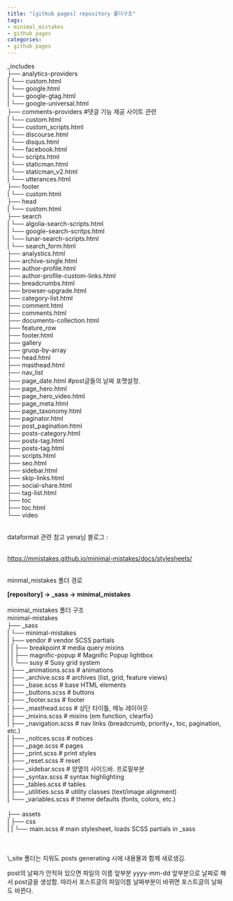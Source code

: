```yaml
---
title: "[github pages] repository 폴더구조"
tags:
- minimal_mistakes
- github pages
categories:
- github pages
---
```


\_includes
<br>├── analytics-providers
 <br>|  └── custom.html
 <br>|  └── google.html
 <br>|  └── google-gtag.html
 <br>|  └── google-universal.html
<br>├── comments-providers                      #댓글 기능 제공 사이트 관련
 <br>|  └── custom.html
 <br>|  └── custom_scripts.html
 <br>|  └── discourse.html
 <br>|  └── disqus.html
 <br>|  └── facebook.html
 <br>|  └── scripts.html
 <br>|  └── staticman.html
 <br>|  └── staticman_v2.html
 <br>|  └── utterances.html
<br>├── footer
<br>|  └── custom.html
<br>├── head
<br>|  └── custom.html
<br>├── search
<br>|  └── algolia-search-scripts.html
<br>|  └── google-search-scritps.html
<br>|  └── lunar-search-scripts.html
<br>|  └── search_form.html
<br>├── analystics.html
<br>├── archive-single.html
<br>├── author-profile.html
<br>├── author-profile-custom-links.html
<br>├── breadcrumbs.html
<br>├── browser-upgrade.html
<br>├── category-list.html
<br>├── comment.html
<br>├── comments.html
<br>├── documents-collection.html
<br>├── feature_row
<br>├── footer.html
<br>├── gallery
<br>├── gruop-by-array
<br>├── head.html
<br>├── masthead.html
<br>├── nav_list
<br>├── page_date.html                         #post글들의 날짜 포맷설정. 
<br>├── page_hero.html
<br>├── page_hero_video.html
<br>├── page_meta.html
<br>├── page_taxonomy.html
<br>├── paginator.html
<br>├── post_pagination.html
<br>├── posts-category.html
<br>├── posts-tag.html
<br>├── posts-tag.html
<br>├── scripts.html
<br>├── seo.html
<br>├── sidebar.html
<br>├── skip-links.html
<br>├── social-share.html
<br>├── tag-list.html
<br>├── toc
<br>├── toc.html
<br>└── video
<br>

<br>
dataformat 관련 참고
yena님 블로그 : <https://blog.yena.io/studynote/2017/11/06/Date-Formatting.html>

<br>
<br>


<https://mmistakes.github.io/minimal-mistakes/docs/stylesheets/>

<br>
minmal_mistakes 폴더 경로

**[repository] -> \_sass -> minimal_mistakes**
<br>
<br>
minimal_mistakes 폴더 구조
<br>
 minimal-mistakes
<br>├── _sass
<br>|  └── minimal-mistakes
<br>|     ├── vendor               # vendor SCSS partials
<br>|     |   ├── breakpoint       # media query mixins
<br>|     |   ├── magnific-popup   # Magnific Popup lightbox
<br>|     |   └── susy             # Susy grid system
<br>|     ├── _animations.scss     # animations
<br>|     ├── _archive.scss        # archives (list, grid, feature views)
<br>|     ├── _base.scss           # base HTML elements 
<br>|     ├── _buttons.scss        # buttons
<br>|     ├── _footer.scss         # footer
<br>|     ├── _masthead.scss       # 상단 타이틀, 메뉴 레이아웃
<br>|     ├── _mixins.scss         # mixins (em function, clearfix)
<br>|     ├── _navigation.scss  # nav links (breadcrumb, priority+, toc, pagination, etc.)
<br>|     ├── _notices.scss        # notices
<br>|     ├── _page.scss           # pages
<br>|     ├── _print.scss          # print styles
<br>|     ├── _reset.scss          # reset
<br>|     ├── _sidebar.scss        # 양옆의 사이드바. 프로필부분
<br>|     ├── _syntax.scss         # syntax highlighting
<br>|     ├── _tables.scss         # tables
<br>|     ├── _utilities.scss      # utility classes (text/image alignment)
<br>|     └── _variables.scss      # theme defaults (fonts, colors, etc.)  
<br>├── assets
<br>|  ├── css
<br>|  |  └── main.scss            # main stylesheet, loads SCSS partials in _sass


<br>
<br>
\_site 폴더는 지워도 posts generating 시에 내용물과 함께 새로생김.

post의 날짜가 안적혀 있으면 파일의 이름 앞부분 yyyy-mm-dd 앞부분으로 날짜로 해서 post글을 생성함.
따라서 포스트글의 파일이름 날짜부분이 바뀌면 포스트글의 날짜도 바뀐다.
